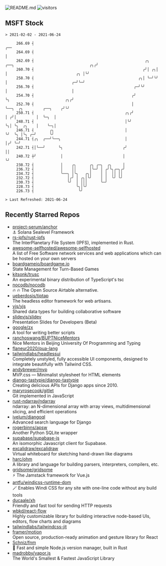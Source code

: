 ![README.md](https://github.com/Gerhut/Gerhut/workflows/README.md/badge.svg)
![visitors](https://visitors.vercel.app/Gerhut/Gerhut?token=8cf69d1f6813d272ef062726b6070c9be4ff72038cfe5a7ded7384a8da65d866)

## MSFT Stock

```
> 2021-02-02 - 2021-06-24

     266.69 ┤                                                                                                ╭── 
     264.69 ┤                                                                                                │   
     262.69 ┤                                                  ╭╮   ╭──╮                                  ╭╮╭╯   
     260.70 ┤                                                 ╭╯│ ╭╮│  │                               ╭╮ │╰╯    
     258.70 ┤                                               ╭╮│ ╰─╯╰╯  │                             ╭─╯╰─╯      
     256.70 ┤                                             ╭─╯╰╯        │                             │           
     254.70 ┤                                            ╭╯            ╰╮                         ╭╮╭╯           
     252.70 ┤                                            │              ╰──╮  ╭╮         ╭──╮    ╭╯╰╯            
     250.71 ┤                                         ╭╮╭╯                 │ ╭╯│         │  ╰─╮  │               
     248.71 ┤                                         │╰╯                  ╰╮│ ╰╮  ╭╮    │    ╰─╮│               
     246.71 ┤       ╭╮                                │                     ╰╯  ╰╮ │╰╮ ╭─╯      ╰╯               
     244.71 ┤╭╮  ╭──╯╰──╮                             │                          │╭╯ ╰─╯                         
     242.71 ┤│╰──╯      ╰╮                           ╭╯                          ││                              
     240.72 ┼╯           │                           │                           ╰╯                              
     238.72 ┤            │    ╭╮      ╭╮ ╭─╮  ╭╮     │                                                           
     236.72 ┤            │    ││      │╰─╯ │ ╭╯╰╮╭─╮╭╯                                                           
     234.72 ┤            ╰──╮ │╰╮   ╭╮│    │ │  ││ ││                                                            
     232.72 ┤               │╭╯ │ ╭╮│╰╯    │ │  ╰╯ ╰╯                                                            
     230.73 ┤               ╰╯  │ │││      ╰─╯                                                                   
     228.73 ┤                   ╰╮│╰╯                                                                            
     226.73 ┤                    ╰╯                                                                              

> Last Refreshed: 2021-06-24
```

## Recently Starred Repos

- [project-serum/anchor](https://github.com/project-serum/anchor)  
  ⚓ Solana Sealevel Framework
- [rs-ipfs/rust-ipfs](https://github.com/rs-ipfs/rust-ipfs)  
  The InterPlanetary File System (IPFS), implemented in Rust.
- [awesome-selfhosted/awesome-selfhosted](https://github.com/awesome-selfhosted/awesome-selfhosted)  
  A list of Free Software network services and web applications which can be hosted on your own servers
- [boardgameio/boardgame.io](https://github.com/boardgameio/boardgame.io)  
  State Management for Turn-Based Games
- [kitsonk/trusc](https://github.com/kitsonk/trusc)  
  An experimental binary distribution of TypeScript's tsc
- [nocodb/nocodb](https://github.com/nocodb/nocodb)  
  🔥 🔥  The Open Source Airtable alternative. 
- [ueberdosis/tiptap](https://github.com/ueberdosis/tiptap)  
  The headless editor framework for web artisans.
- [yjs/yjs](https://github.com/yjs/yjs)  
  Shared data types for building collaborative software
- [slidevjs/slidev](https://github.com/slidevjs/slidev)  
  Presentation Slides for Developers (Beta)
- [google/zx](https://github.com/google/zx)  
  A tool for writing better scripts
- [ranchoswang/BUPTNiceMentors](https://github.com/ranchoswang/BUPTNiceMentors)  
  Nice Mentors in Beijing University Of Programming and Typing 
- [flaneur2020/pua-lang](https://github.com/flaneur2020/pua-lang)  
- [tailwindlabs/headlessui](https://github.com/tailwindlabs/headlessui)  
  Completely unstyled, fully accessible UI components, designed to integrate beautifully with Tailwind CSS.
- [andybrewer/mvp](https://github.com/andybrewer/mvp)  
  MVP.css — Minimalist stylesheet for HTML elements
- [django-tastypie/django-tastypie](https://github.com/django-tastypie/django-tastypie)  
  Creating delicious APIs for Django apps since 2010.
- [maryrosecook/gitlet](https://github.com/maryrosecook/gitlet)  
  Git implemented in JavaScript
- [rust-ndarray/ndarray](https://github.com/rust-ndarray/ndarray)  
  ndarray: an N-dimensional array with array views, multidimensional slicing, and efficient operations
- [ivelum/djangoql](https://github.com/ivelum/djangoql)  
  Advanced search language for Django
- [rogerbinns/apsw](https://github.com/rogerbinns/apsw)  
  Another Python SQLite wrapper
- [supabase/supabase-js](https://github.com/supabase/supabase-js)  
  An isomorphic Javascript client for Supabase.
- [excalidraw/excalidraw](https://github.com/excalidraw/excalidraw)  
  Virtual whiteboard for sketching hand-drawn like diagrams
- [harc/ohm](https://github.com/harc/ohm)  
  A library and language for building parsers, interpreters, compilers, etc.
- [gridsome/gridsome](https://github.com/gridsome/gridsome)  
  ⚡️ The Jamstack framework for Vue.js
- [antfu/windicss-runtime-dom](https://github.com/antfu/windicss-runtime-dom)  
  🪄 Enables Windi CSS for any site with one-line code without any build tools 
- [ducaale/xh](https://github.com/ducaale/xh)  
  Friendly and fast tool for sending HTTP requests
- [wbkd/react-flow](https://github.com/wbkd/react-flow)  
  Highly customizable library for building interactive node-based UIs, editors, flow charts and diagrams 
- [tailwindlabs/tailwindcss-jit](https://github.com/tailwindlabs/tailwindcss-jit)  
- [framer/motion](https://github.com/framer/motion)  
  Open source, production-ready animation and gesture library for React
- [Schniz/fnm](https://github.com/Schniz/fnm)  
  🚀 Fast and simple Node.js version manager, built in Rust
- [madrobby/vapor.js](https://github.com/madrobby/vapor.js)  
  The World's Smallest & Fastest JavaScript Library
